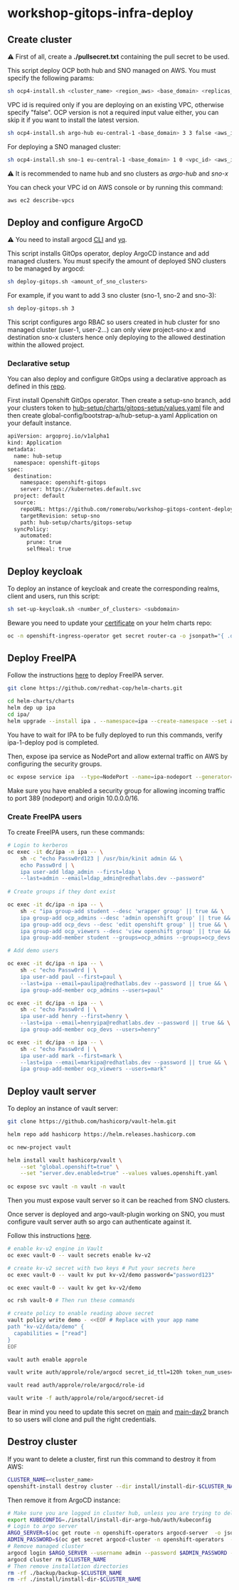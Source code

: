 # workshop-gitops-infra-deploy

## Create cluster

:warning: First of all, create a **./pullsecret.txt** containing the pull secret to be used.

This script deploy OCP both hub and SNO managed on AWS. You must specify the following params:

```bash
sh ocp4-install.sh <cluster_name> <region_aws> <base_domain> <replicas_master> <replicas_worker> <vpc_id|false> <aws_id> <aws_secret> <ocp_version|null>
```
VPC id is required only if you are deploying on an existing VPC, otherwise specify "false". 
OCP version is not a required input value either, you can skip it if you want to install the latest version.

```bash
sh ocp4-install.sh argo-hub eu-central-1 <base_domain> 3 3 false <aws_id> <aws_secret> 
```
For deploying a SNO managed cluster:

```bash
sh ocp4-install.sh sno-1 eu-central-1 <base_domain> 1 0 <vpc_id> <aws_id> <aws_secret> 
```
:warning: It is recommended to name hub and sno clusters as *argo-hub* and *sno-x*

You can check your VPC id on AWS console or by running this command:

```bash
aws ec2 describe-vpcs 
```

## Deploy and configure ArgoCD

:warning: You need to install argocd [CLI](https://argo-cd.readthedocs.io/en/stable/cli_installation/) and [yq](https://www.cyberithub.com/how-to-install-yq-command-line-tool-on-linux-in-5-easy-steps/).

This script installs GitOps operator, deploy ArgoCD instance and add managed clusters. You must specify the amount of deployed SNO clusters to be managed by argocd:

```bash
sh deploy-gitops.sh <amount_of_sno_clusters>
```

For example, if you want to add 3 sno cluster (sno-1, sno-2 and sno-3):

```bash
sh deploy-gitops.sh 3
```

This script configures argo RBAC so users created in hub cluster for sno managed cluster (user-1, user-2...) can only view project-sno-x and destination sno-x clusters hence only deploying to the allowed destination within the allowed project.

### Declarative setup

You can also deploy and configure GitOps using a declarative approach as defined in this [repo](https://github.com/romerobu/workshop-gitops-content-deploy.git).

First install Openshift GitOps operator. Then create a setup-sno branch, add your clusters token to [hub-setup/charts/gitops-setup/values.yaml](https://github.com/romerobu/workshop-gitops-content-deploy/blob/main/hub-setup/charts/gitops-setup/values.yaml) file and then create global-config/bootstrap-a/hub-setup-a.yaml Application on your default instance.

```bash
apiVersion: argoproj.io/v1alpha1
kind: Application
metadata:
  name: hub-setup
  namespace: openshift-gitops
spec:
  destination:
    namespace: openshift-gitops
    server: https://kubernetes.default.svc
  project: default
  source:
    repoURL: https://github.com/romerobu/workshop-gitops-content-deploy.git
    targetRevision: setup-sno
    path: hub-setup/charts/gitops-setup 
  syncPolicy:
    automated:
      prune: true
      selfHeal: true
```

## Deploy keycloak

To deploy an instance of keycloak and create the corresponding realms, client and users, run this script:

```bash
sh set-up-keycloak.sh <number_of_clusters> <subdomain>
```
Beware you need to update your [certificate](https://github.com/romerobu/helm-infra-gitops-workshop/blob/main/charts/oauth/files/ca.crt) on your helm charts repo:

```bash
oc -n openshift-ingress-operator get secret router-ca -o jsonpath="{ .data.tls\.crt }" | base64 -d -i 
```
## Deploy FreeIPA

Follow the instructions [here](https://github.com/redhat-cop/helm-charts/tree/master/charts/ipa) to deploy FreeIPA server.

```bash
git clone https://github.com/redhat-cop/helm-charts.git

cd helm-charts/charts
helm dep up ipa
cd ipa/
helm upgrade --install ipa . --namespace=ipa --create-namespace --set app_domain=apps.<domain>
```
You have to wait for IPA to be fully deployed to run this commands, verify ipa-1-deploy pod is completed.

Then, expose ipa service as NodePort and allow external traffic on AWS by configuring the security groups.

```bash
oc expose service ipa  --type=NodePort --name=ipa-nodeport --generator="service/v2" -n ipa
```
Make sure you have enabled a security group for allowing incoming traffic to port 389 (nodeport) and origin 10.0.0.0/16.

### Create FreeIPA users

To create FreeIPA users, run these commands:

```bash
# Login to kerberos
oc exec -it dc/ipa -n ipa -- \
    sh -c "echo Passw0rd123 | /usr/bin/kinit admin && \
    echo Passw0rd | \
    ipa user-add ldap_admin --first=ldap \
    --last=admin --email=ldap_admin@redhatlabs.dev --password"
    
# Create groups if they dont exist

oc exec -it dc/ipa -n ipa -- \
    sh -c "ipa group-add student --desc 'wrapper group' || true && \
    ipa group-add ocp_admins --desc 'admin openshift group' || true && \
    ipa group-add ocp_devs --desc 'edit openshift group' || true && \
    ipa group-add ocp_viewers --desc 'view openshift group' || true && \
    ipa group-add-member student --groups=ocp_admins --groups=ocp_devs --groups=ocp_viewers || true"

# Add demo users

oc exec -it dc/ipa -n ipa -- \
    sh -c "echo Passw0rd | \
    ipa user-add paul --first=paul \
    --last=ipa --email=paulipa@redhatlabs.dev --password || true && \
    ipa group-add-member ocp_admins --users=paul"

oc exec -it dc/ipa -n ipa -- \
    sh -c "echo Passw0rd | \
    ipa user-add henry --first=henry \
    --last=ipa --email=henryipa@redhatlabs.dev --password || true && \
    ipa group-add-member ocp_devs --users=henry"

oc exec -it dc/ipa -n ipa -- \
    sh -c "echo Passw0rd | \
    ipa user-add mark --first=mark \
    --last=ipa --email=markipa@redhatlabs.dev --password || true && \
    ipa group-add-member ocp_viewers --users=mark"
```

## Deploy vault server

To deploy an instance of vault server:

```bash
git clone https://github.com/hashicorp/vault-helm.git

helm repo add hashicorp https://helm.releases.hashicorp.com

oc new-project vault

helm install vault hashicorp/vault \
    --set "global.openshift=true" \
    --set "server.dev.enabled=true" --values values.openshift.yaml
    
oc expose svc vault -n vault -n vault
```

Then you must expose vault server so it can be reached from SNO clusters.

Once server is deployed and argo-vault-plugin working on SNO, you must configure vault server auth so argo can authenticate against it.

Follow this instructions [here](https://luafanti.medium.com/injecting-secrets-from-vault-into-helm-charts-with-argocd-43fc1df57e74).

```bash
# enable kv-v2 engine in Vault
oc exec vault-0 -- vault secrets enable kv-v2

# create kv-v2 secret with two keys # Put your secrets here
oc exec vault-0 -- vault kv put kv-v2/demo password="password123"

oc exec vault-0 -- vault kv get kv-v2/demo

oc rsh vault-0 # Then run these commands

# create policy to enable reading above secret
vault policy write demo - <<EOF # Replace with your app name
path "kv-v2/data/demo" {
  capabilities = ["read"]
}
EOF

vault auth enable approle

vault write auth/approle/role/argocd secret_id_ttl=120h token_num_uses=1000 token_ttl=120h token_max_ttl=120h secret_id_num_uses=4000  token_policies=demo

vault read auth/approle/role/argocd/role-id

vault write -f auth/approle/role/argocd/secret-id
```
Bear in mind you need to update this secret on [main](https://github.com/romerobu/workshop-gitops-content-deploy/blob/main/cluster-addons/charts/bootstrap/templates/vault/secret-vault.yaml) and [main-day2](https://github.com/romerobu/workshop-gitops-content-deploy/blob/main-day2/cluster-addons/charts/bootstrap/templates/vault/secret-vault.yaml) branch to so users will clone and pull the right credentials.

## Destroy cluster

If you want to delete a cluster, first run this command to destroy it from AWS:

```bash
CLUSTER_NAME=<cluster_name>
openshift-install destroy cluster --dir install/install-dir-$CLUSTER_NAME --log-level info
```
Then remove it from ArgoCD instance:

```bash
# Make sure you are logged in cluster hub, unless you are trying to delete this cluster that this section is not required
export KUBECONFIG=./install/install-dir-argo-hub/auth/kubeconfig
# Login to argo server
ARGO_SERVER=$(oc get route -n openshift-operators argocd-server  -o jsonpath='{.spec.host}')
ADMIN_PASSWORD=$(oc get secret argocd-cluster -n openshift-operators  -o jsonpath='{.data.admin\.password}' | base64 -d)
# Remove managed cluster
argocd login $ARGO_SERVER --username admin --password $ADMIN_PASSWORD --insecure
argocd cluster rm $CLUSTER_NAME
# Then remove installation directories
rm -rf ./backup/backup-$CLUSTER_NAME
rm -rf ./install/install-dir-$CLUSTER_NAME
```
